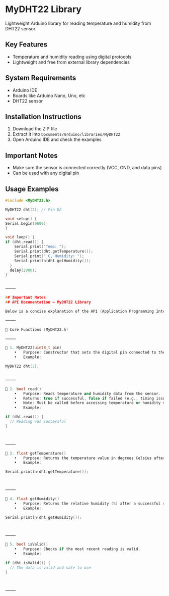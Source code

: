 # MyDHT22 Library

Lightweight Arduino library for reading temperature and humidity from DHT22 sensor.

## Key Features
- Temperature and humidity reading using digital protocols
- Lightweight and free from external library dependencies

## System Requirements
- Arduino IDE
- Boards like Arduino Nano, Uno, etc
- DHT22 sensor

## Installation Instructions
1. Download the ZIP file
2. Extract it into `Documents/Arduino/libraries/MyDHT22`
3. Open Arduino IDE and check the examples

## Important Notes
- Make sure the sensor is connected correctly (VCC, GND, and data pins)
- Can be used with any digital pin

## Usage Examples

```cpp
#include <MyDHT22.h>

MyDHT22 dht(2); // Pin D2

void setup() {
Serial.begin(9600);
}

void loop() {
if (dht.read()) {
    Serial.print("Temp: ");
    Serial.print(dht.getTemperature());
    Serial.print(" C, Humidity: ");
    Serial.println(dht.getHumidity());
  }
  delay(2000);
}


⸻

## Important Notes
## API Documentation – MyDHT22 Library

Below is a concise explanation of the API (Application Programming Interface) provided by the MyDHT22 library:

⸻

🔧 Core Functions (MyDHT22.h)

⸻

📌 1. MyDHT22(uint8_t pin)
	•	Purpose: Constructor that sets the digital pin connected to the DHT22 sensor.
	•	Example:

MyDHT22 dht(2);


⸻

📌 2. bool read()
	•	Purpose: Reads temperature and humidity data from the sensor.
	•	Returns: true if successful, false if failed (e.g., timing issues).
	•	Note: Must be called before accessing temperature or humidity values.
	•	Example:

if (dht.read()) {
  // Reading was successful
}



⸻

📌 3. float getTemperature()
	•	Purpose: Returns the temperature value in degrees Celsius after a successful read().
	•	Example:

Serial.println(dht.getTemperature());



⸻

📌 4. float getHumidity()
	•	Purpose: Returns the relative humidity (%) after a successful read().
	•	Example:

Serial.println(dht.getHumidity());



⸻

📌 5. bool isValid()
	•	Purpose: Checks if the most recent reading is valid.
	•	Example:

if (dht.isValid()) {
  // The data is valid and safe to use
}



⸻

  